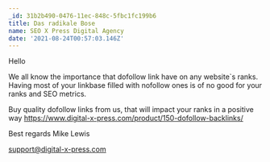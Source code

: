 ```yaml
---
_id: 31b2b490-0476-11ec-848c-5fbc1fc199b6
title: Das radikale Bose
name: SEO X Press Digital Agency
date: '2021-08-24T00:57:03.146Z'
---
```

Hello 
 
We all know the importance that dofollow link have on any website`s ranks. 
Having most of your linkbase filled with nofollow ones is of no good for your ranks and SEO metrics. 
 
Buy quality dofollow links from us, that will impact your ranks in a positive way 
https://www.digital-x-press.com/product/150-dofollow-backlinks/ 
 
Best regards 
Mike Lewis
 
support@digital-x-press.com

